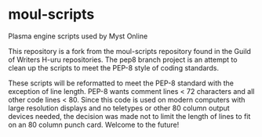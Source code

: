 moul-scripts
============

Plasma engine scripts used by Myst Online

This repository is a fork from the moul-scripts repository found in the Guild of Writers H-uru repositories.
The pep8 branch project is an attempt to clean up the scripts to meet the PEP-8 style of coding standards.

These scripts will be reformatted to meet the PEP-8 standard with the exception of line length. PEP-8 wants comment lines < 72 characters and all other code lines < 80. Since this code is used on modern computers with large resolution displays and no teletypes or other 80 column output devices needed, the decision was made not to limit the length of lines to fit on an 80 column punch card. Welcome to the future!
